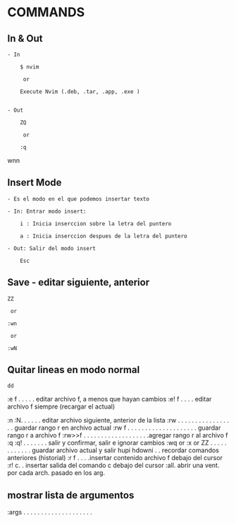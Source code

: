 

# COMMANDS

## In & Out

    - In 

		$ nvim

         or 

        Execute Nvim (.deb, .tar, .app, .exe )


	- Out

		ZQ
		
         or

		:q
wnn


## Insert Mode

	- Es el modo en el que podemos insertar texto

	- In: Entrar modo insert:

		i : Inicia inserccion sobre la letra del puntero

		a : Inicia inserccion despues de la letra del puntero 

	- Out: Salir del modo insert

		Esc



## Save - editar siguiente, anterior

    ZZ

     or

    :wn 
    
     or

    :wN 



## Quitar lineas en modo normal

    dd


:e f . . . . . editar archivo f, a menos que hayan cambios
:e! f . . . . editar archivo f siempre (recargar el actual)

:n :N. . . . . . editar archivo siguiente, anterior de la lista
:rw . . . . . . . . . . . . . . . . . guardar rango r en archivo actual
:rw f . . . . . . . . . . . . . . . . . . . . guardar rango r a archivo f
:rw>>f . . . . . . . . . . . . . . . . . . .agregar rango r al archivo f
:q :q! . . . . . . . salir y confirmar, salir e ignorar cambios
:wq or :x or ZZ . . . . . . . . . . . . guardar archivo actual y salir
hupi hdowni . . recordar comandos anteriores (historial)
:r f . . . .insertar contenido archivo f debajo del cursor
:r! c. . insertar salida del comando c debajo del cursor
:all. abrir una vent. por cada arch. pasado en los arg.


## mostrar lista de argumentos

:args . . . . . . . . . . . . . . . . . . . . 